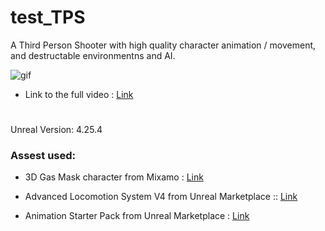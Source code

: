 # test_TPS
 A Third Person Shooter with high quality character animation / movement, and destructable environmentns and AI.

![gif](https://user-images.githubusercontent.com/26629624/103174505-00f5c100-4863-11eb-85de-b3820bffce7d.gif)
 
 - Link to the full video : [Link](https://www.youtube.com/watch?v=91_HMdJLOF0&feature=youtu.be&ab_channel=Kooroshoo)

#
Unreal Version: 4.25.4

### Assest used:
- 3D Gas Mask character from Mixamo : [Link](https://www.mixamo.com/#/?page=1&query=gas+mask&type=Character)

- Advanced Locomotion System V4 from Unreal Marketplace :: [Link](https://www.unrealengine.com/marketplace/en-US/product/advanced-locomotion-system-v1) 

- Animation Starter Pack from Unreal Marketplace : [Link](https://www.unrealengine.com/marketplace/en-US/product/animation-starter-pack)
